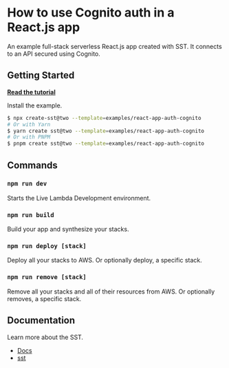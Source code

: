 # How to use Cognito auth in a React.js app

An example full-stack serverless React.js app created with SST. It connects to an API secured using Cognito.

## Getting Started

[**Read the tutorial**](https://sst.dev/chapters/using-cognito-to-add-authentication-to-a-serverless-app.html)

Install the example.

```bash
$ npx create-sst@two --template=examples/react-app-auth-cognito
# Or with Yarn
$ yarn create sst@two --template=examples/react-app-auth-cognito
# Or with PNPM
$ pnpm create sst@two --template=examples/react-app-auth-cognito
```

## Commands

### `npm run dev`

Starts the Live Lambda Development environment.

### `npm run build`

Build your app and synthesize your stacks.

### `npm run deploy [stack]`

Deploy all your stacks to AWS. Or optionally deploy, a specific stack.

### `npm run remove [stack]`

Remove all your stacks and all of their resources from AWS. Or optionally removes, a specific stack.

## Documentation

Learn more about the SST.

- [Docs](https://docs.sst.dev/)
- [sst](https://docs.sst.dev/packages/sst)
